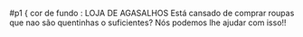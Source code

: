 #p1 { cor de fundo : LOJA DE AGASALHOS
Está cansado de comprar roupas que nao são quentinhas o suficientes?
Nós podemos lhe ajudar com isso!!
